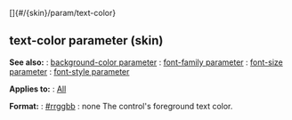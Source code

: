 []{#/{skin}/param/text-color}
## text-color parameter (skin)
**See also:**
:   [background-color parameter](#/%7Bskin%7D/param/background-color)
:   [font-family parameter](#/%7Bskin%7D/param/font-family)
:   [font-size parameter](#/%7Bskin%7D/param/font-size)
:   [font-style parameter](#/%7Bskin%7D/param/font-style)
<!-- -->
**Applies to:**
:   [All](#/%7Bskin%7D/control)
<!-- -->
**Format:**
:   [#rrggbb](#/%7B%7Bappendix%7D%7D/html-colors)
:   none
The control\'s foreground text color.